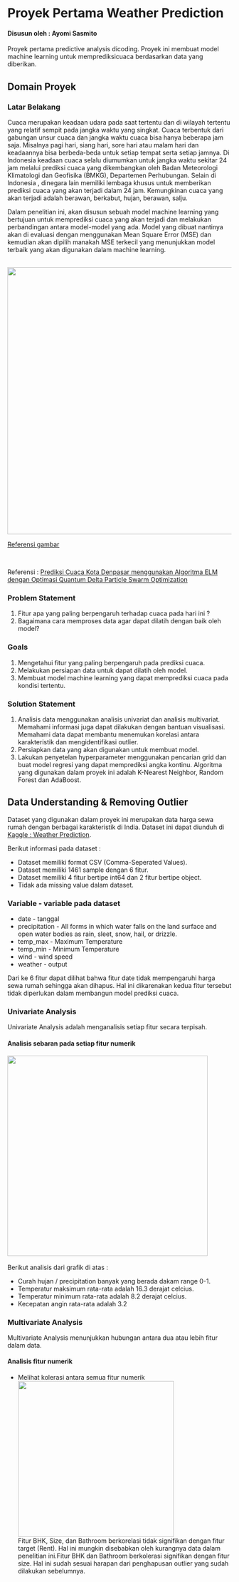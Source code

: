 # Proyek Pertama Weather Prediction
#### Disusun oleh : Ayomi Sasmito

Proyek pertama predictive analysis dicoding. Proyek ini membuat model machine learning untuk memprediksicuaca berdasarkan data yang diberikan.

## Domain Proyek

### Latar Belakang

Cuaca merupakan keadaan udara pada saat tertentu dan di wilayah tertentu yang relatif sempit pada jangka waktu yang singkat. Cuaca terbentuk dari gabungan unsur cuaca dan jangka waktu cuaca bisa hanya beberapa jam saja. Misalnya pagi hari, siang hari, sore hari atau malam hari dan keadaannya bisa berbeda-beda untuk setiap tempat serta setiap jamnya. Di Indonesia keadaan cuaca selalu diumumkan untuk jangka waktu sekitar 24 jam melalui prediksi cuaca yang dikembangkan oleh Badan Meteorologi Klimatologi dan Geofisika (BMKG), Departemen Perhubungan. Selain di Indonesia , dinegara lain memiliki lembaga khusus untuk memberikan prediksi cuaca yang akan terjadi dalam 24 jam. Kemungkinan cuaca yang akan terjadi adalah berawan, berkabut, hujan, berawan, salju. 

Dalam penelitian ini, akan disusun sebuah model machine learning yang bertujuan untuk memprediksi cuaca yang akan terjadi dan melakukan perbandingan antara model-model yang ada. Model yang dibuat nantinya akan di evaluasi dengan menggunakan Mean Square Error (MSE) dan kemudian akan dipilih manakah MSE terkecil yang menunjukkan model terbaik yang akan digunakan dalam machine learning.

<br>

<div><img src="(https://d3p0bla3numw14.cloudfront.net/news-content/img/2021/05/21041605/rumah-idaman-minimalis.jpg)" width="600"/></div>

[Referensi gambar]([https://rumah123.com](https://palopopos.fajar.co.id/2022/07/11/cuaca-palopo-hari-ini-dan-besok-gerimis-diiringi-badai-petir/))

<br>


Referensi : [Prediksi Cuaca Kota Denpasar menggunakan Algoritma ELM dengan Optimasi Quantum Delta Particle Swarm Optimization](https://j-ptiik.ub.ac.id/index.php/j-ptiik/article/download/8746/4018/)

### Problem Statement

1. Fitur apa yang paling berpengaruh terhadap cuaca pada hari ini ?
2. Bagaimana cara memproses data agar dapat dilatih dengan baik oleh model?

### Goals

1. Mengetahui fitur yang paling berpengaruh pada prediksi cuaca.
2. Melakukan persiapan data untuk dapat dilatih oleh model.
3. Membuat model machine learning yang dapat memprediksi cuaca pada kondisi tertentu.

### Solution Statement

1. Analisis data menggunakan analisis univariat dan analisis multivariat. Memahami informasi juga dapat dilakukan dengan bantuan visualisasi. Memahami data dapat membantu menemukan korelasi antara karakteristik dan mengidentifikasi outlier.
2. Persiapkan data yang akan digunakan untuk membuat model.
3. Lakukan penyetelan hyperparameter menggunakan pencarian grid dan buat model regresi yang dapat memprediksi angka kontinu. Algoritma yang digunakan dalam proyek ini adalah K-Nearest Neighbor, Random Forest dan AdaBoost.

## Data Understanding & Removing Outlier

Dataset yang digunakan dalam proyek ini merupakan data harga sewa rumah dengan berbagai karakteristik di India. Dataset ini dapat diunduh di [Kaggle : Weather Prediction](https://www.kaggle.com/datasets/ananthr1/weather-prediction).

Berikut informasi pada dataset :

+ Dataset memiliki format CSV (Comma-Seperated Values).
+ Dataset memiliki 1461 sample dengan 6 fitur.
+ Dataset memiliki 4 fitur bertipe int64 dan 2 fitur bertipe object.
+ Tidak ada missing value dalam dataset.

### Variable - variable pada dataset
+ date - tanggal
+ precipitation - All forms in which water falls on the land surface and open water bodies as rain, sleet, snow, hail, or drizzle.
+ temp_max - Maximum Temperature
+ temp_min - Minimum Temperature
+ wind - wind speed
+ weather - output

Dari ke 6 fitur dapat dilihat bahwa fitur date tidak mempengaruhi harga sewa rumah sehingga akan dihapus. Hal ini dikarenakan kedua fitur tersebut tidak diperlukan dalam membangun model prediksi cuaca.

### Univariate Analysis

Univariate Analysis adalah menganalisis setiap fitur secara terpisah.


#### Analisis sebaran pada setiap fitur numerik

<div><img src="(https://user-images.githubusercontent.com/40420367/213975355-faab7c51-e852-460a-af03-ba2ddb095a21.png)" width="450"/></div><br />
Berikut analisis dari grafik di atas :

+ Curah hujan / precipitation banyak yang berada dakam range 0-1.
+ Temperatur maksimum rata-rata adalah 16.3 derajat celcius.
+ Temperatur minimum rata-rata adalah 8.2 derajat celcius.
+ Kecepatan angin rata-rata adalah 3.2 

### Multivariate Analysis

Multivariate Analysis menunjukkan hubungan antara dua atau lebih fitur dalam data.

#### Analisis fitur numerik
  
+ Melihat kolerasi antara semua fitur numerik
  <div><img src="https://user-images.githubusercontent.com/107544829/188323797-8186246a-8cdd-4232-8bc7-bce615cf92d0.png" width="350"/></div>
  Fitur BHK, Size, dan Bathroom berkorelasi tidak signifikan dengan fitur target (Rent). Hal ini mungkin   disebabkan oleh kurangnya data dalam penelitian ini.Fitur BHK dan Bathroom berkolerasi signifikan dengan fitur size. Hal ini sudah sesuai harapan dari penghapusan outlier yang sudah dilakukan sebelumnya.

